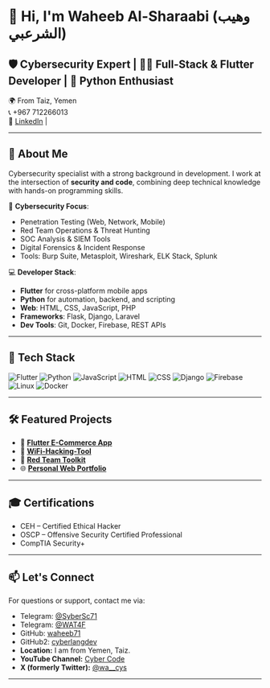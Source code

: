 # 👋 Hi, I'm Waheeb Al-Sharaabi (وهيب الشرعبي)

## 🛡️ Cybersecurity Expert | 🧑‍💻 Full-Stack & Flutter Developer | 🐍 Python Enthusiast

🌍 From Taiz, Yemen  
📞 +967 712266013  
🔗 [LinkedIn](https://www.linkedin.com/in/waheeb71) | 

---

## 🧠 About Me

Cybersecurity specialist with a strong background in development. I work at the intersection of **security and code**, combining deep technical knowledge with hands-on programming skills.

🔐 **Cybersecurity Focus**:  
- Penetration Testing (Web, Network, Mobile)  
- Red Team Operations & Threat Hunting  
- SOC Analysis & SIEM Tools  
- Digital Forensics & Incident Response  
- Tools: Burp Suite, Metasploit, Wireshark, ELK Stack, Splunk

💻 **Developer Stack**:  
- **Flutter** for cross-platform mobile apps  
- **Python** for automation, backend, and scripting  
- **Web**: HTML, CSS, JavaScript, PHP  
- **Frameworks**: Flask, Django, Laravel  
- **Dev Tools**: Git, Docker, Firebase, REST APIs

---

## 🚀 Tech Stack

![Flutter](https://img.shields.io/badge/Flutter-02569B?style=flat&logo=flutter&logoColor=white)
![Python](https://img.shields.io/badge/Python-3776AB?style=flat&logo=python&logoColor=white)
![JavaScript](https://img.shields.io/badge/JavaScript-F7DF1E?style=flat&logo=javascript&logoColor=black)
![HTML](https://img.shields.io/badge/HTML5-E34F26?style=flat&logo=html5&logoColor=white)
![CSS](https://img.shields.io/badge/CSS3-1572B6?style=flat&logo=css3&logoColor=white)
![Django](https://img.shields.io/badge/Django-092E20?style=flat&logo=django&logoColor=white)
![Firebase](https://img.shields.io/badge/Firebase-FFCA28?style=flat&logo=firebase&logoColor=black)
![Linux](https://img.shields.io/badge/Linux-FCC624?style=flat&logo=linux&logoColor=black)
![Docker](https://img.shields.io/badge/Docker-2496ED?style=flat&logo=docker&logoColor=white)

---

## 🛠️ Featured Projects

- 📱 **[Flutter E-Commerce App]()**  
- 🐍 **[WiFi-Hacking-Tool](https://github.com/waheeb71/WiFi-Hacking-Tool)**  
- 🔐 **[Red Team Toolkit](https://github.com/yourusername/redteam-toolkit)**  
- 🌐 **[Personal Web Portfolio](https://github.com/yourusername/portfolio-website)**

---

## 🎓 Certifications

- CEH – Certified Ethical Hacker  
- OSCP – Offensive Security Certified Professional  
- CompTIA Security+  


---

## 📫 Let's Connect
For questions or support, contact me via:
- Telegram: [@SyberSc71](https://t.me/SyberSc71)
- Telegram: [@WAT4F](https://t.me/WAT4F)
- GitHub: [waheeb71](https://github.com/waheeb71)
- GitHub2: [cyberlangdev](https://github.com/cyberlangdev)
- **Location:** I am from Yemen, Taiz.
- **YouTube Channel:** [Cyber Code](https://www.youtube.com/@cyber_code1)
- **X (formerly Twitter):** [@wa__cys](https://x.com/wa__cys)


---

